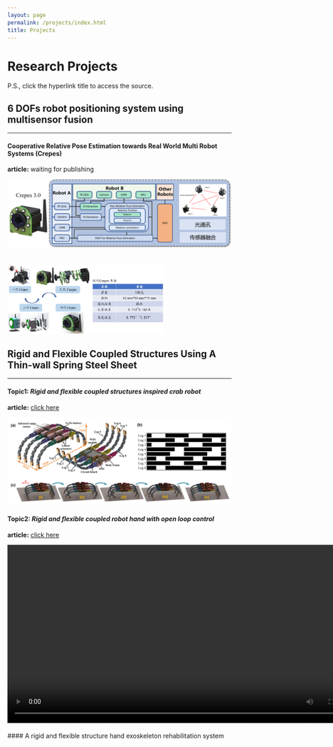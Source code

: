 ```yaml
---
layout: page
permalink: /projects/index.html
title: Projects
---
```


# Research Projects

P.S., click the hyperlink title to access the source.<br>
<!-- 传感器融合 ：放Crepes框架图，硬件迭代图+实验视频-->
## 6 DOFs robot positioning system using multisensor fusion

---

#### Cooperative Relative Pose Estimation towards Real World Multi Robot Systems (Crepes)
**article:** waiting for publishing
<center>
<img src="/images/Crepes.png" width="750px">
</center>
<br><br>
<img src="/images/Crepes version4.png" width="350px">

<!-- 刚柔耦合机构 -->
## Rigid and Flexible Coupled Structures Using A Thin-wall Spring Steel Sheet

---

<!-- 刚柔耦合机构螃蟹机器人 ：放BB期刊图片（回头找找有没有视频）-->
#### Topic1:  *Rigid and flexible coupled structures inspired crab robot*

**article:** [click here](https://lqseu.github.io/Crab-inspired%2compliant%20leg%20design%20method%20for%20adaptive%20locomotion%20of%20a%20multi-legged%20robot.pdf)


<center>
<img src="/images/Crab.png" width="800px" >
</center>



<!-- 刚柔耦合机构机械手 ：放AIM会议视频-->
#### Topic2: *Rigid and flexible coupled robot hand with open loop control*
**article:** [click here](https://lqseu.github.io/A%20Rigid%20and%20Flexible%20Structures%20Coupled%20Underactuated%20Hand.pdf)


<center>
<video width="800px" controls="controls">
    <source src="/videos/all.mp4"></source>
    <source src="/videos/all.ogg"></source>
    your browser does not support the video tag
</video>
</center>

<br>
<!-- 刚柔耦合外骨骼 :放毕业设计论文中的图片-->
#### A rigid and flexible structure hand exoskeleton rehabilitation system 



<br>
<!-- 手部检测系统 ：放毕业设计论文中的图片-->


